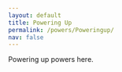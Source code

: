```yaml
---
layout: default
title: Powering Up
permalink: /powers/Poweringup/
nav: false
---
```


Powering up powers here.